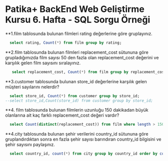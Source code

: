 # Patika+ BackEnd Web Geliştirme Kursu 6. Hafta - SQL Sorgu Örneği

**1.film tablosunda bulunan filmleri rating değerlerine göre gruplayınız.

```sql
  select rating, Count(*) from film group by rating;
```

**2.film tablosunda bulunan filmleri replacement_cost sütununa göre grupladığımızda film sayısı 50 den fazla olan replacement_cost değerini ve karşılık gelen film sayısını sıralayınız.

```sql
   select replacement_cost, Count(*) from film group by replacement_cost having count(*) > 50;
  ```

**3.customer tablosunda bulunan store_id değerlerine karşılık gelen müşteri sayılarını nelerdir?

```sql
  select store_id, Count(*) from customer group by store_id;
--select store_id,Count(store_id) from customer group by store_id;
   ```

**4. film tablosunda bulunan filmlerin uzunluğu 150 dakikadan büyük olanlarına ait kaç farklı replacement_cost değeri vardır?

```sql
  select Count(distinct(replacement_cost)) from film where length > 150;
   ```

**4.city tablosunda bulunan şehir verilerini country_id sütununa göre gruplandırdıktan sonra en fazla şehir sayısı barındıran country_id bilgisini ve şehir sayısını paylaşınız.

```sql
  select country_id, count(*) from city group by country_id order by count(*) desc limit 1;
   ```


